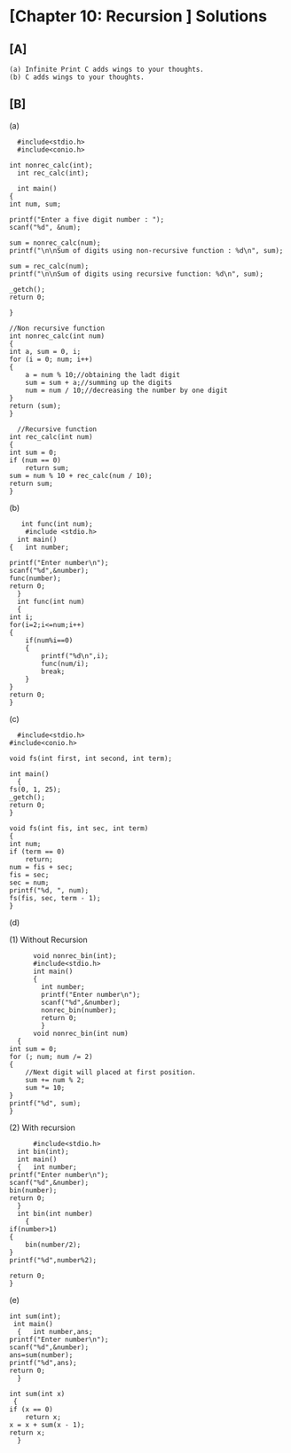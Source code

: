 # [Chapter 10: Recursion ] Solutions

## [A]
  
    (a) Infinite Print C adds wings to your thoughts.
    (b) C adds wings to your thoughts.
  
## [B]

   (a) 
   
      #include<stdio.h>
      #include<conio.h>

    int nonrec_calc(int);
      int rec_calc(int);

      int main()
    {
	int num, sum;

	printf("Enter a five digit number : ");
	scanf("%d", &num);

	sum = nonrec_calc(num);
	printf("\n\nSum of digits using non-recursive function : %d\n", sum);
	
	sum = rec_calc(num);
	printf("\n\nSum of digits using recursive function: %d\n", sum);
	
	_getch();
	return 0;

    }

    //Non recursive function
    int nonrec_calc(int num)
    {
	int a, sum = 0, i;
	for (i = 0; num; i++)
	{
		a = num % 10;//obtaining the ladt digit
		sum = sum + a;//summing up the digits
		num = num / 10;//decreasing the number by one digit
	}
	return (sum);
    }

      //Recursive function
    int rec_calc(int num)
    {
	int sum = 0;
	if (num == 0)
		return sum;
	sum = num % 10 + rec_calc(num / 10);
	return sum;
    }
      
   (b) 
        
       int func(int num);
        #include <stdio.h>
      int main()
    {   int number;

    printf("Enter number\n");
    scanf("%d",&number);
    func(number);
    return 0;
      }
      int func(int num)
      {
    int i;
    for(i=2;i<=num;i++)
    {
        if(num%i==0)
        {
            printf("%d\n",i);
            func(num/i);
            break;
        }
    }
    return 0;
    }
  
  (c)
   
      #include<stdio.h>
    #include<conio.h>

    void fs(int first, int second, int term);

    int main()
      {
	fs(0, 1, 25);
	_getch();
	return 0;
    }

    void fs(int fis, int sec, int term)
    {
	int num;
	if (term == 0)
		return;
	num = fis + sec;
	fis = sec;
	sec = num;
	printf("%d, ", num);
	fs(fis, sec, term - 1);
    }
   
   (d)
   
   (1) Without Recursion  
          
          void nonrec_bin(int);
          #include<stdio.h>
          int main()
          {
            int number;
            printf("Enter number\n");
            scanf("%d",&number);
            nonrec_bin(number);
            return 0;
            }
          void nonrec_bin(int num)
      {
	int sum = 0;
	for (; num; num /= 2)
	{
		//Next digit will placed at first position.
		sum += num % 2;
		sum *= 10;
	}
	printf("%d", sum);
    }
   
    
   
   (2) With recursion
          
          #include<stdio.h>
      int bin(int);
      int main()
      {   int number;
    printf("Enter number\n");
    scanf("%d",&number);
    bin(number);
    return 0;
      }
      int bin(int number)
        {
    if(number>1)
    {
        bin(number/2);
    }
    printf("%d",number%2);

    return 0;
    }
  
  (e)
   
    int sum(int);
     int main()
      {   int number,ans;
    printf("Enter number\n");
    scanf("%d",&number);
    ans=sum(number);
    printf("%d",ans);
    return 0;
      }
  
    int sum(int x)
     {
	if (x == 0)
		return x;
	x = x + sum(x - 1);
	return x;
      }
